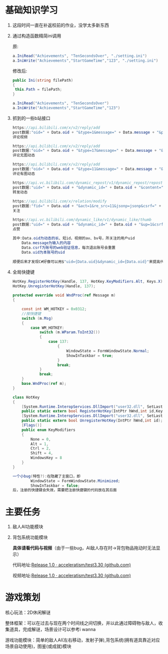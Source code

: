 # 基础知识学习

1. 这段时间一直在补返校前的作业，没学太多新东西

2. 通过构造函数精简ini调用

   原:

   ```C#
   a.IniRead("Achievements", "TenSecondsOver", "./setting.ini")
   a.IniWrite("Achievements","StartGameTime","123", "./setting.ini")
   ```

   修改后:

   ```C#
   public Ini(string filePath)
   {
   	this.Path = filePath;
   }
   
   a.IniRead("Achievements", "TenSecondsOver")
   a.IniWrite("Achievements","StartGameTime","123")
   ```

3. 抓到的一些b站接口

   ```C#
   https://api.bilibili.com/x/v2/reply/add
   post数据:"oid=" + Data.oid + "&type=1&message=" + Data.message + "&plat=1&ordering=heat&jsonp=jsonp&csrf=" + Data.csrf
   评论视频
   
   https://api.bilibili.com/x/v2/reply/add
   post数据:"oid=" + Data.oid + "&type=17&message=" + Data.message + "&plat=1&ordering=heat&jsonp=jsonp&csrf=" + Data.csrf
   评论无图动态
   
   https://api.bilibili.com/x/v2/reply/add
   post数据:"oid=" + Data.oid + "&type=11&message=" + Data.message + "&plat=1&ordering=heat&jsonp=jsonp&csrf=" + Data.csrf
   评论有图动态
   
   https://api.vc.bilibili.com/dynamic_repost/v1/dynamic_repost/repost
   post数据:"uid=" + Data.uid + "&dynamic_id=" + Data.oid + "&content=" + Data.message + "&extension=" + "{" + "\"emoji_type\":1" + "}" + "&at_uids= &ctrl=[]&csrf_token=" + Data.csrf + "&csrf=" + Data.csrf
   转发动态
       
   https://api.bilibili.com/x/relation/modify
   post数据:"fid=" + Data.uid + "&act=1&re_src=11&jsonp=jsonp&csrf=" + Data.csrf
   关注
   
   https://api.vc.bilibili.com/dynamic_like/v1/dynamic_like/thumb
   post数据:"uid=" + Data.uid + "&dynamic_id=" + Data.oid + "&up=1&csrf_token=" + Data.csrf + "&csrf=" + Data.csrf
   点赞
       
   其中:Data.oid为动态的长、短id，视频的av、bv号，所关注的用户uid
       Data.message为输入的内容
       Data.csrf为账号的web验证信息，每次退出账号会重置
       Data.uid为本账号的uid
       
   顺便后来才发现C#好像可以用$"uid={Data.uid}&dynamic_id={Data.oid}"来提高代码可读性
   ```

4. 全局快捷键

   ```C#
   HotKey.RegisterHotKey(Handle, 137, HotKey.KeyModifiers.Alt, Keys.X);
   HotKey.UnregisterHotKey(Handle, 137);
    
   protected override void WndProc(ref Message m)
   {
   
       const int WM_HOTKEY = 0x0312;
       //按快捷键 
       switch (m.Msg)
       {
           case WM_HOTKEY:
               switch (m.WParam.ToInt32())
               {
                   case 137:
                       {
                           WindowState = FormWindowState.Normal;
                           ShowInTaskbar = true;
                       }
                       break;
               }
               break;
       }
       base.WndProc(ref m);
   }
   
   class HotKey
   {
       [System.Runtime.InteropServices.DllImport("user32.dll", SetLastError = true)]
       public static extern bool RegisterHotKey(IntPtr hWnd,int id,KeyModifiers fsModifiers,Keys vk);
       [System.Runtime.InteropServices.DllImport("user32.dll", SetLastError = true)]
       public static extern bool UnregisterHotKey(IntPtr hWnd,int id);
       [Flags()]
       public enum KeyModifiers
       {
           None = 0,
           Alt = 1,
           Ctrl = 2,
           Shift = 4,
           WindowsKey = 8
       }
   }
   
   一个小bug(特性?):在隐藏了主窗口，即
           WindowState = FormWindowState.Minimized;
           ShowInTaskbar = false;
   后，注册的快捷键会失效，需要把注册快捷键的代码放在其后面
   ```

# 主要任务

1. 敌人AI功能模块

2. 背包系统功能模块

   **具体请看代码与视频**（由于一些bug，AI敌人存在时→背包物品拖动时无法显示）

   代码地址:[Release 1.0 · acceleratism/test3.30 (github.com)](https://github.com/acceleratism/test3.30/releases/tag/ver)

   视频地址:[Release 1.0 · acceleratism/test3.30 (github.com)](https://github.com/acceleratism/test3.30/releases/tag/ver)

# 游戏策划

核心玩法：2D休闲解谜

整体框架：可以在过去与现在两个时间线之间切换，并以此通过障碍物与敌人，收集道具，完成解谜，场景设计可以参考i wanna

游戏功能模块：简单的敌人AI(左右移动，发射子弹),背包系统(拥有道具靠近对应场景自动使用)，图鉴(或成就)模块

